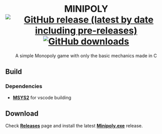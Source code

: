 <h1>
<div align="center">
MINIPOLY
</div>
<div align="center">
  <a href="https://github.com/Jed556/Minipoly/releases"><img alt="GitHub release (latest by date including pre-releases)" src="https://img.shields.io/github/v/release/Jed556/Minipoly?include_prereleases&color=4686ff&logo=github&logoColor=white&label=latest"></a>
  <a href="https://github.com/Jed556/Minipoly/releases"><img alt="GitHub downloads" src="https://img.shields.io/github/downloads/Jed556/Minipoly/total?label=downloads&logo=data:image/png;base64,iVBORw0KGgoAAAANSUhEUgAAABAAAAAQCAYAAAAf8/9hAAAACXBIWXMAAA7EAAAOxAGVKw4bAAAA2klEQVQ4jZ2SMWpCQRCGv5WHWKQIHsAj5Ah2IR7ByhvYpUiVxkqipPCE5gKKBB5Y+KXIIzzXWX3mh2FhZ/5vZ3YXAqkzdavumtiqs6g2MvfV2kvVaj+v7wWMChgE+4MmdxMQ7RVz14r/Dbirg7+Z1BHw2ERJT+oe2KeUvs4y6ntw8yUtLtAq6rqDeaPG/XWAlM0Z5KOzWZ2owwCybJk/c7M6VCf4+0XHhU5e1bfoZHWs1hVwInjflBLA6vrAnCrgADyrxwZGa83Va60vwCGpU2ADPNw4Ldc3MP8Bk60okvXOxJoAAAAASUVORK5CYII="></a>
</div>
</h1>

<p align="center">
  A simple Monopoly game with only the basic mechanics made in C
</p>

## Build
### Dependencies
- [**MSYS2**](https://www.msys2.org) for vscode building

## Download
Check [**Releases**](https://github.com/Jed556/Minipoly/releases) page and install the latest [**Minipoly.exe**](https://github.com/Jed556/Minipoly/releases) release.